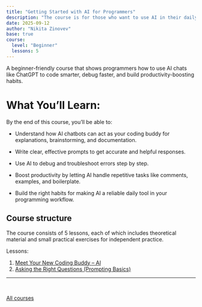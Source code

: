 ```yaml
---
title: "Getting Started with AI for Programmers"
description: "The course is for those who want to use AI in their daily routine, but don't know where to start."
date: 2025-09-12
author: "Nikita Zinovev"
base: true
course:
  level: "Beginner"
  lessons: 5
---
```


A beginner-friendly course that shows programmers how to use AI chats like ChatGPT to code smarter, debug faster, and build productivity-boosting habits.

# What You’ll Learn:

By the end of this course, you’ll be able to:

- Understand how AI chatbots can act as your coding buddy for explanations, brainstorming, and documentation.
    
- Write clear, effective prompts to get accurate and helpful responses.
    
- Use AI to debug and troubleshoot errors step by step.
    
- Boost productivity by letting AI handle repetitive tasks like comments, examples, and boilerplate.
    
- Build the right habits for making AI a reliable daily tool in your programming workflow.

## Course structure

The course consists of 5 lessons, each of which includes theoretical material and small practical exercises for independent practice.

Lessons:
1. [Meet Your New Coding Buddy – AI](/courses/ai-introductory-course/lesson-1/)
2. [Asking the Right Questions (Prompting Basics)](/courses/ai-introductory-course/lesson-2/)

---
<br>

[All courses](/courses/_index.md)